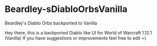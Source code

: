 # Beardley-sDiabloOrbsVanilla
Beardley's Diablo Orbs backported to Vanilla

Hey there,
this is a backported Diablo like UI for World of Warcraft 1.12.1 (Vanilla)
If you have suggestions or improvements feel free to edit =)
